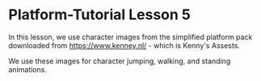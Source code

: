 # Platform-Tutorial Lesson 5
In this lesson, we use character images from the simplified platform pack
downloaded from https://www.kenney.nl/ - which is Kenny's Assests.

We use these images for character jumping, walking, and standing animations.